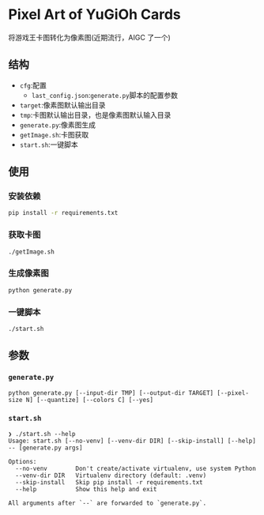 # Pixel Art of YuGiOh Cards

将游戏王卡图转化为像素图(近期流行，AIGC 了一个)

## 结构

-   `cfg`:配置
    -   `last_config.json`:`generate.py`脚本的配置参数
-   `target`:像素图默认输出目录
-   `tmp`:卡图默认输出目录，也是像素图默认输入目录
-   `generate.py`:像素图生成
-   `getImage.sh`:卡图获取
-   `start.sh`:一键脚本

## 使用

### 安装依赖

```bash
pip install -r requirements.txt
```

### 获取卡图

```bash
./getImage.sh
```

### 生成像素图

```bash
python generate.py
```

### 一键脚本

```bash
./start.sh
```

## 参数

### `generate.py`

```
python generate.py [--input-dir TMP] [--output-dir TARGET] [--pixel-size N] [--quantize] [--colors C] [--yes]
```

### `start.sh`

```
❯ ./start.sh --help
Usage: start.sh [--no-venv] [--venv-dir DIR] [--skip-install] [--help] -- [generate.py args]

Options:
  --no-venv        Don't create/activate virtualenv, use system Python
  --venv-dir DIR   Virtualenv directory (default: .venv)
  --skip-install   Skip pip install -r requirements.txt
  --help           Show this help and exit

All arguments after `--` are forwarded to `generate.py`.
```
